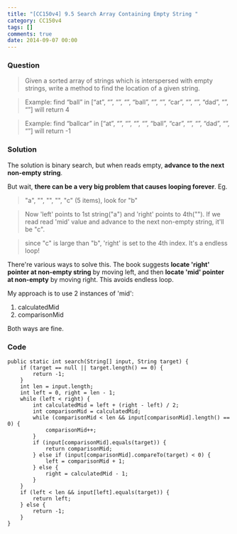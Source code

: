 ```yaml
---
title: "[CC150v4] 9.5 Search Array Containing Empty String "
category: CC150v4
tags: []
comments: true
date: 2014-09-07 00:00
---
```



### Question

> Given a sorted array of strings which is interspersed with empty strings, write a method to find the location of a given string.

> Example: find “ball” in [“at”, “”, “”, “”, “ball”, “”, “”, “car”, “”, “”, “dad”, “”, “”] will return 4

> Example: find “ballcar” in [“at”, “”, “”, “”, “”, “ball”, “car”, “”, “”, “dad”, “”, “”] will return -1

### Solution

The solution is binary search, but when reads empty, **advance to the next non-empty string**.

But wait, **there can be a very big problem that causes looping forever**. Eg.

> "a", "", "", "", "c" (5 items), look for "b"

> Now 'left' points to 1st string("a") and 'right' points to 4th(""). If we read read 'mid' value and advance to the next non-empty string, it'll be "c".

> since "c" is large than "b", 'right' is set to the 4th index. It's a endless loop!

There're various ways to solve this. The book suggests **locate 'right' pointer at non-empty string** by moving left, and then **locate 'mid' pointer at non-empty** by moving right. This avoids endless loop.

My approach is to use 2 instances of 'mid':

1. calculatedMid
1. comparisonMid

Both ways are fine.

### Code

    public static int search(String[] input, String target) {
    	if (target == null || target.length() == 0) {
    		return -1;
    	}
    	int len = input.length;
    	int left = 0, right = len - 1;
    	while (left < right) {
    		int calculatedMid = left + (right - left) / 2;
    		int comparisonMid = calculatedMid;
    		while (comparisonMid < len && input[comparisonMid].length() == 0) {
    			comparisonMid++;
    		}
    		if (input[comparisonMid].equals(target)) {
    			return comparisonMid;
    		} else if (input[comparisonMid].compareTo(target) < 0) {
    			left = comparisonMid + 1;
    		} else {
    			right = calculatedMid - 1;
    		}
    	}
    	if (left < len && input[left].equals(target)) {
    		return left;
    	} else {
    		return -1;
    	}
    }

